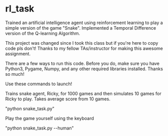 # rl_task
Trained an artificial intelligence agent using reinforcement learning to play a simple version of the game "Snake". Implemented a Temporal Difference version of the Q-learning Algorithm. 

This project was changed since I took this class but if you're here to copy code pls don't! Thanks to my fellow TAs/instructor for making this awesome assignment.

There are a few ways to run this code. Before you do, make sure you have Python3, Pygame, Numpy, and any other required libraries installed. Thanks so much!

Use these commands to launch!

Trains snake agent, Ricky, for 1000 games and then simulates 10 games for Ricky to play. Takes average score from 10 games.

"python snake_task.py"

Play the game yourself using the keyboard

"python snake_task.py --human"
